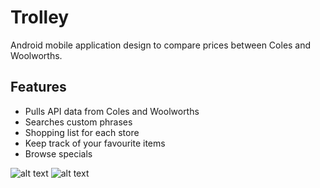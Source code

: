 # Trolley
Android mobile application design to compare prices between Coles and Woolworths.

## Features
* Pulls API data from Coles and Woolworths
* Searches custom phrases
* Shopping list for each store
* Keep track of your favourite items
* Browse specials


![alt text](https://i.imgur.com/l1TU6wL.jpg)
![alt text](https://i.imgur.com/NKxzHoD.jpg)
